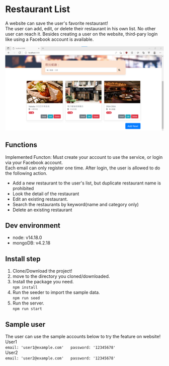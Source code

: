 # Restaurant List

A website can save the user's favorite restaurant!  
The user can add, edit, or delete their restaurant in his own list. No other user can reach it.
Besides creating a user on the website, third-pary login like using a Facebook account is available.


![image](https://github.com/asakura4/ac_3_a1_restaurant_list/blob/master/screenshot.png)

## Functions

Implemented Functon:
Must create your account to use the service, or login via your Facebook account.  
Each email can only register one time.
After login, the user is allowed to do the following action.
<ul>
  <li>Add a new restaurant to the user's list, but duplicate restaurant name is prohibited</li>
  <li>Look the detail of the restaurant</li>
  <li>Edit an existing restaurant.</li>
  <li>Search the restaurants by keyword(name and category only)</li>
  <li>Delete an existing restaurant</li>
</ul>

## Dev environment

<ul>
  <li>node: v14.18.0</li>
  <li>mongoDB: v4.2.18</li>
</ul>

## Install step

1. Clone/Download the project!  
2. move to the directory you cloned/downloaded.  
3. Install the package you need.   
``npm install``
4. Run the seeder to import the sample data.  
``npm run seed ``  
5. Run the server.  
``npm run start``

## Sample user
The user can use the sample accounts below to try the feature on website!  
User1  
``
email: 'user1@example.com'  
password: '12345678'
``  
User2  
``
email: 'user2@example.com'  
password: '12345678'
``  
 
  


  
